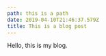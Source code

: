 ```yaml
---
path: this is a path
date: 2019-04-10T21:46:37.579Z
title: This is a blog post
---
```

Hello, this is my blog.
